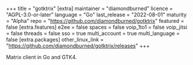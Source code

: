 +++
title = "gotktrix"
[extra]
maintainer = "diamondburned"
licence = "AGPL-3.0-or-later"
language = "Go"
last_release = "2022-08-01"
maturity = "Alpha"
repo = "https://github.com/diamondburned/gotktrix"
featured = false
[extra.features]
e2ee = false
spaces = false
voip_1to1 = false
voip_jitsi = false
threads = false
sso = true
multi_account = true
multi_language = false
[extra.packages]
other_linux_link = "https://github.com/diamondburned/gotktrix/releases"
+++

Matrix client in Go and GTK4.
